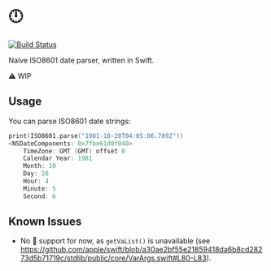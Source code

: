 # :clock12:

[![Build Status](https://img.shields.io/travis/neonichu/Clock/master.svg?style=flat)](https://travis-ci.org/neonichu/Clock)

Naïve ISO8601 date parser, written in Swift.

:warning: WIP

## Usage

You can parse ISO8601 date strings:

```swift
print(ISO8601.parse("1981-10-28T04:05:06.789Z"))
<NSDateComponents: 0x7fbe61d0f040>
    TimeZone: GMT (GMT) offset 0
    Calendar Year: 1981
    Month: 10
    Day: 28
    Hour: 4
    Minute: 5
    Second: 6
```

## Known Issues

- No :penguin: support for now, as `getVaList()` is unavailable (see <https://github.com/apple/swift/blob/a30ae2bf55e21859418da6b8cd28273d5b71719c/stdlib/public/core/VarArgs.swift#L80-L83>).
